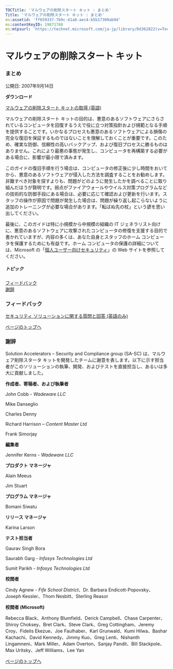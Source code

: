 ```yaml
---
TOCTitle: 'マルウェアの削除スタート キット : まとめ'
Title: 'マルウェアの削除スタート キット : まとめ'
ms:assetid: 'ff659337-7b9c-41a8-aec4-b5b17309ab9d'
ms:contentKeyID: 19871768
ms:mtpsurl: 'https://technet.microsoft.com/ja-jp/library/Dd362822(v=TechNet.10)'
---
```


マルウェアの削除スタート キット
===============================

### まとめ

公開日: 2007年9月14日

**ダウンロード**

[マルウェアの削除スタート キットの取得 (英語)](https://go.microsoft.com/fwlink/?linkid=93108)

マルウェアの削除スタート キットの目的は、悪意のあるソフトウェアにさらされているコンピュータを回復するうえで役に立つ対策指針および規範となる手順を提供することです。いかなるプロセスも悪意のあるソフトウェアによる損傷の完全な復旧を保証するものではないことを理解しておくことが重要です。このため、確実な防御、信頼性の高いバックアップ、および復旧プロセスに勝るものはありません。これにより最悪の事態が発生し、コンピュータを再構築する必要がある場合に、影響が最小限で済みます。

このガイドの復旧手順を行う場合は、コンピュータの修正後に少し時間をおいてから、悪意のあるソフトウェアが侵入した方法を調査することをお勧めします。非難すべき対象を探すよりも、問題がどのように発生したかを調べることに取り組んだほうが賢明です。弱点がファイアウォールやウイルス対策プログラムなどの技術的な防御手段にある場合は、必要に応じて確認および更新を行います。スタッフの操作が原因で問題が発生した場合は、問題が繰り返し起こらないように追加のトレーニングが必要な場合があります。「転ばぬ先の杖」という諺を思い出してください。

最後に、このガイドは特に小規模から中規模の組織の IT ジェネラリスト向けに、悪意のあるソフトウェアに攻撃されたコンピュータの修復を支援する目的で書かれていますが、内容の多くは、あなた自身とスタッフのホーム コンピュータを保護するためにも有益です。ホーム コンピュータの保護の詳細については、Microsoft の「[個人ユーザー向けセキュリティ](https://www.microsoft.com/japan/athome/security/)」の Web サイトを参照してください。

##### トピック

[](#ecae)[フィードバック](#ecae)  
[](#ebae)[謝辞](#ebae)  

### フィードバック

[セキュリティ ソリューションに関する質問と回答 (英語のみ)](mailto:secwish@microsoft.com?subject=malware%20removal%20starter%20kit)

[](#mainsection)[ページのトップへ](#mainsection)

### 謝辞

Solution Accelerators – Security and Compliance group (SA-SC) は、マルウェア削除スタータ キットを開発したチームに謝意を表します。以下に示す担当者がこのソリューションの執筆、開発、およびテストを直接担当し、あるいは多大に貢献しました。

**作成者、寄稿者、および執筆者**

John Cobb - *Wadeware LLC*

Mike Danseglio

Charles Denny

Richard Harrison – *Content Master Ltd*

Frank Simorjay

**編集者**

Jennifer Kerns - *Wadeware LLC*

**プロダクト マネージャ**

Alain Meeus

Jim Stuart

**プログラム マネージャ**

Bomani Siwatu

**リリース マネージャ**

Karina Larson

**テスト担当者**

Gaurav Singh Bora

Saurabh Garg - *Infosys Technologies Ltd*

Sumit Parikh - *Infosys Technologies Ltd*

**校閲者**

Cindy Agnew - *Fife School District*、Dr. Barbara Endicott-Popovsky、Joseph Kessler、Thom Nesbitt、Sterling Reasor

**校閲者 (Microsoft)**

Rebecca Black、Anthony Blumfield、Derick Campbell、Chase Carpenter、Shiroy Choksey、Bret Clark、Steve Clark、Greg Cottingham、Jeremy Croy、Fidelis Ekezue、Joe Faulhaber、Karl Grunwald、Kumi Hilwa、Bashar Kachachi、David Kennedy、Jimmy Kuo、Greg Lenti、Nishanth Lingamneni、Mark Miller、Adam Overton、Sanjay Pandit、Bill Stackpole、Max Uritsky、Jeff Williams、Lee Yan

[](#mainsection)[ページのトップへ](#mainsection)

